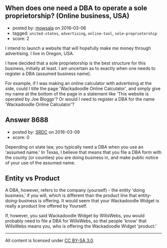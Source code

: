 ## When does one need a DBA to operate a sole proprietorship? (Online business, USA)

- posted by: [mowsala](https://stackexchange.com/users/1593053/mowsala) on 2016-03-06
- tagged: `united-states`, `advertising`, `online-tool`, `sole-proprietorship`
- score: 2

I intend to launch a website that will hopefully make me money through advertising. I live in Oregon, USA.

I have decided that a sole proprietorship is the best structure for this business, initially at least. I am uncertain as to exactly when one needs to register a DBA (assumed business name).

For example, if I was making an online calculator with advertising at the side, could I title the page 'Wackadoodle Online Calculator', and simply give my name at the bottom of the page in a statement like 'This website is operated by Joe Bloggs'? Or would I need to register a DBA for the name 'Wackadoodle Online Calculator'?


## Answer 8688

- posted by: [SRDC](https://stackexchange.com/users/5438059/srdc) on 2016-03-09
- score: 0

Depending on state law, you typically need a DBA when you use an 'assumed name.' In Texas, I believe that means that you file a DBA form with the county (or counties) you are doing business in, and make public notice of your use of the assumed name.

Entity vs Product
---
A DBA, however, refers to the company (yourself) - the entity 'doing business,' if you will, which is different than the product line that entity-doing-business is offering. It would seem that your Wackadoodle Widget is really a product line offered by Yourself.

If, however, you said Wackadoodle Widget by WillsWebs, you would probably need to file a DBA for WillsWebs, so that people 'know' that WillsWebs means you, who is offering the Wackadoodle Widget 'product.'



---

All content is licensed under [CC BY-SA 3.0](https://creativecommons.org/licenses/by-sa/3.0/).

